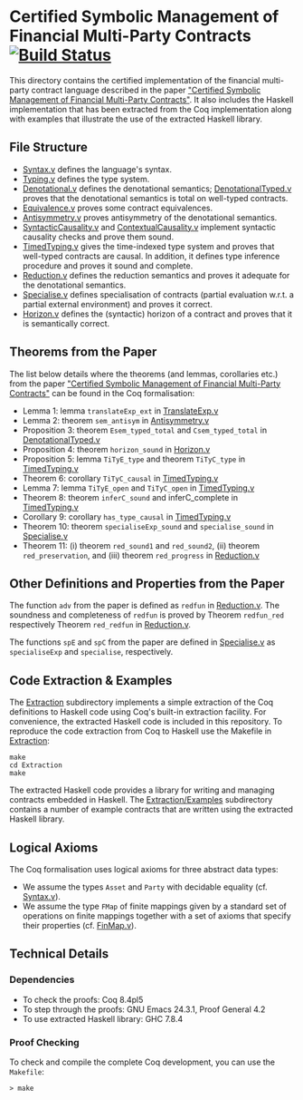 # Certified Symbolic Management of Financial Multi-Party Contracts [![Build Status](https://travis-ci.org/HIPERFIT/contracts.svg?branch=master)](https://travis-ci.org/HIPERFIT/contracts)

This directory contains the certified implementation of the financial
multi-party contract language described in the paper
["Certified Symbolic Management of Financial Multi-Party Contracts"](http://www.diku.dk/~paba/pubs/files/bahr15icfp-preprint.pdf). It
also includes the Haskell implementation that has been extracted from
the Coq implementation along with examples that illustrate the use of
the extracted Haskell library.

## File Structure

- [Syntax.v](Syntax.v) defines the language's syntax.
- [Typing.v](Typing.v) defines the type system.
- [Denotational.v](Denotational.v) defines the denotational semantics;
  [DenotationalTyped.v](DenotationalTyped.v) proves that the
  denotational semantics is total on well-typed contracts.
- [Equivalence.v](Equivalence.v) proves some contract equivalences.
- [Antisymmetry.v](Antisymmetry.v) proves antisymmetry of the
  denotational semantics.
- [SyntacticCausality.v](SyntacticCausality.v) and
  [ContextualCausality.v](ContextualCausality.v) implement syntactic
  causality checks and prove them sound.
- [TimedTyping.v](TimedTyping.v) gives the time-indexed type system
  and proves that well-typed contracts are causal. In addition, it
  defines type inference procedure and proves it sound and complete.
- [Reduction.v](Reduction.v) defines the reduction semantics and
  proves it adequate for the denotational semantics.
- [Specialise.v](Specialise.v) defines specialisation of contracts
  (partial evaluation w.r.t. a partial external environment) and
  proves it correct.
- [Horizon.v](Horizon.v) defines the (syntactic) horizon of a contract
  and proves that it is semantically correct.

## Theorems from the Paper


The list below details where the theorems (and lemmas, corollaries
etc.) from the paper
["Certified Symbolic Management of Financial Multi-Party Contracts"](http://www.diku.dk/~paba/pubs/files/bahr15icfp-preprint.pdf)
can be found in the Coq formalisation:

- Lemma 1: lemma `translateExp_ext` in [TranslateExp.v](TranslateExp.v)
- Lemma 2: theorem `sem_antisym` in [Antisymmetry.v](Antisymmetry.v)
- Proposition 3: theorem `Esem_typed_total` and `Csem_typed_total` in
  [DenotationalTyped.v](DenotationalTyped.v)
- Proposition 4: theorem `horizon_sound` in [Horizon.v](Horizon.v)
- Proposition 5: lemma `TiTyE_type` and theorem `TiTyC_type` in [TimedTyping.v](TimedTyping.v)
- Theorem 6: corollary `TiTyC_causal` in [TimedTyping.v](TimedTyping.v)
- Lemma 7: lemma `TiTyE_open` and `TiTyC_open` in [TimedTyping.v](TimedTyping.v)
- Theorem 8: theorem `inferC_sound` and inferC_complete in [TimedTyping.v](TimedTyping.v)
- Corollary 9: corollary `has_type_causal` in [TimedTyping.v](TimedTyping.v)
- Theorem 10: theorem `specialiseExp_sound` and `specialise_sound` in [Specialise.v](Specialise.v)
- Theorem 11: (i) theorem `red_sound1` and `red_sound2`, (ii) theorem
  `red_preservation`, and (iii) theorem `red_progress` in [Reduction.v](Reduction.v)


## Other Definitions and Properties from the Paper

The function `adv` from the paper is defined as `redfun` in
[Reduction.v](Reduction.v). The soundness and completeness of `redfun`
is proved by Theorem `redfun_red` respectively Theorem `red_redfun` in
[Reduction.v](Reduction.v).

The functions `spE` and `spC` from the paper are defined in
[Specialise.v](Specialise.v) as `specialiseExp` and
`specialise`, respectively.

## Code Extraction & Examples


The [Extraction](Extraction) subdirectory implements a simple
extraction of the Coq definitions to Haskell code using Coq's built-in
extraction facility. For convenience, the extracted Haskell code is
included in this repository. To reproduce the code extraction from Coq
to Haskell use the Makefile in [Extraction](Extraction):

```shell
make
cd Extraction
make
```

The extracted Haskell code provides a library for writing and managing
contracts embedded in Haskell. The
[Extraction/Examples](Extraction/Examples) subdirectory contains a
number of example contracts that are written using the extracted
Haskell library.


## Logical Axioms


The Coq formalisation uses logical axioms for three abstract data
types:

- We assume the types `Asset` and `Party` with decidable equality
  (cf. [Syntax.v](Syntax.v)).
- We assume the type `FMap` of finite mappings given by a standard set
  of operations on finite mappings together with a set of axioms that
  specify their properties (cf. [FinMap.v](FinMap.v)).
  
## Technical Details

### Dependencies

- To check the proofs: Coq 8.4pl5
- To step through the proofs: GNU Emacs 24.3.1, Proof General 4.2
- To use extracted Haskell library: GHC 7.8.4

### Proof Checking

To check and compile the complete Coq development, you can use the
`Makefile`:

```shell
> make
```
